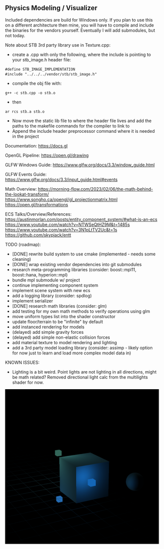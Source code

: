 ## Physics Modeling / Visualizer

Included dependencies are build for Windows only. If you plan to use this on a different architecture then mine, you will have to compile and include the binaries for the vendors yourself. Eventually I will add submodules, but not today.

Note about STB 3rd party library use in Texture.cpp:
- create a .cpp with only the following, where the include is pointing to your stb_image.h header file:
```
#define STB_IMAGE_IMPLEMENTATION
#include "../../../vendor/stb/stb_image.h"
```
- compile the obj file with:
```
g++ -c stb.cpp -o stb.o
```
- then
```
ar rcs stb.a stb.o
```
- Now move the static lib file to where the header file lives and add the paths to the makefile commands for the compiler to link to
- Append the include header preprocessor command where it is needed in the project

Documentation:
https://docs.gl

OpenGL Pipeline:
https://open.gl/drawing

GLFW Windows Guide:
https://www.glfw.org/docs/3.3/window_guide.html

GLFW Events Guide:
https://www.glfw.org/docs/3.3/input_guide.html#events

Math Overview:
https://morning-flow.com/2023/02/06/the-math-behind-the-lookat-transform/
https://www.songho.ca/opengl/gl_projectionmatrix.html
https://open.gl/transformations

ECS Talks/Overview/References:
https://austinmorlan.com/posts/entity_component_system/#what-is-an-ecs
https://www.youtube.com/watch?v=NTWSeQtHZ9M&t=1485s
https://www.youtube.com/watch?v=3N1pLtTV2Uc&t=1s
https://github.com/skypjack/entt

TODO (roadmap):

- [DONE] rewrite build system to use cmake (implemented - needs some cleaning)
- [DONE] wrap existing vendor dependencies into git submodules
- research meta-programming libraries (consider: boost::mpl11, boost::hana, hyperion::mpl)
- bundle mpl submodule w/ project
- continue implementing component system
- implement scene system with new ecs
- add a logging library (consider: spdlog)
- implement serializer
- [DONE] research math libraries (consider: glm)
- add testing for my own math methods to verify operations using glm
- move uniform types list into the shader constructor
- update floor/terrain to be "infinite" by default
- add instanced rendering for models
- (delayed) add simple gravity forces 
- (delayed) add simple non-elastic collision forces
- add material texture to model rendering and lighting
- add a 3rd party model loading library (consider: assimp - likely option for now just to learn and load more complex model data in)

KNOWN ISSUES:
- Lighting is a bit weird. Point lights are not lighting in all directions, might be math related? Removed directional light calc from the multilights shader for now.

![alt text](image.png)
